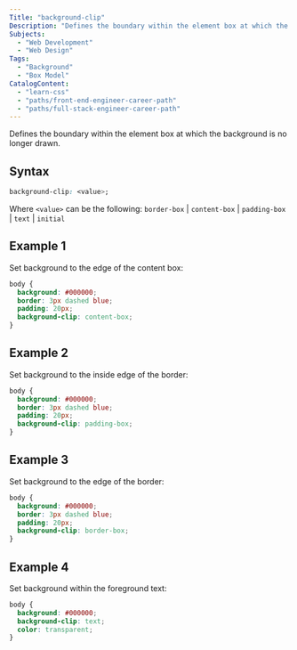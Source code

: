 ```yaml
---
Title: "background-clip"
Description: "Defines the boundary within the element box at which the background is no longer drawn."
Subjects:
  - "Web Development"
  - "Web Design"
Tags:
  - "Background"
  - "Box Model"
CatalogContent:
  - "learn-css"
  - "paths/front-end-engineer-career-path"
  - "paths/full-stack-engineer-career-path"
---
```


Defines the boundary within the element box at which the background is no longer drawn.

## Syntax

```css
background-clip: <value>;
```

Where `<value>` can be the following: `border-box` | `content-box` | `padding-box` | `text` | `initial`

## Example 1

Set background to the edge of the content box:

```css
body {
  background: #000000;
  border: 3px dashed blue;
  padding: 20px;
  background-clip: content-box;
}
```

## Example 2

Set background to the inside edge of the border:

```css
body {
  background: #000000;
  border: 3px dashed blue;
  padding: 20px;
  background-clip: padding-box;
}
```

## Example 3

Set background to the edge of the border:

```css
body {
  background: #000000;
  border: 3px dashed blue;
  padding: 20px;
  background-clip: border-box;
}
```

## Example 4

Set background within the foreground text:

```css
body {
  background: #000000;
  background-clip: text;
  color: transparent;
}
```
